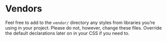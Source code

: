 # Vendors

Feel free to add to the `vendor/` directory any styles from libraries you’re using in your project. Please do not, however, change these files. Override the default declarations later on in your CSS if you need to.
